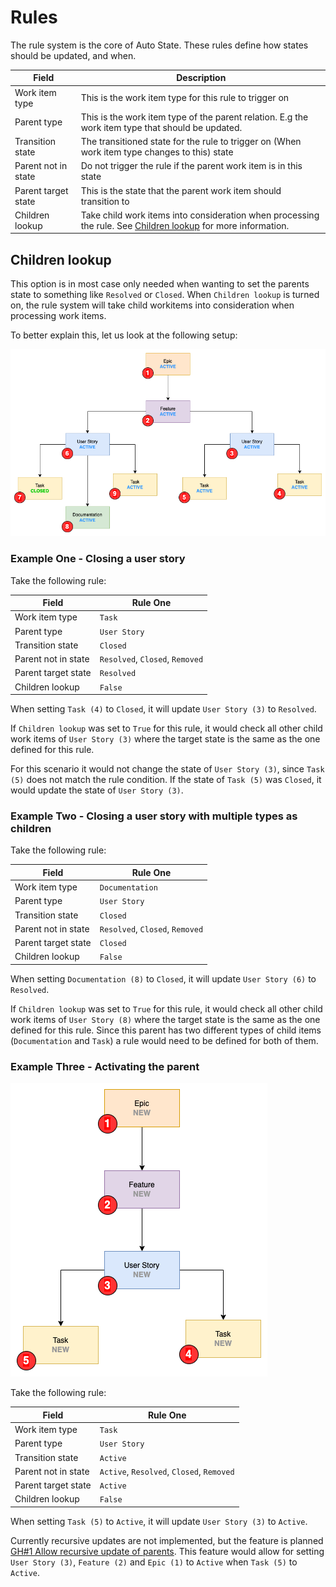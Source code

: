 # Rules

The rule system is the core of Auto State. These rules define how states should be updated, and when.

| Field               | Description                                                                                                                      |
| ------------------- | -------------------------------------------------------------------------------------------------------------------------------- |
| Work item type      | This is the work item type for this rule to trigger on                                                                           |
| Parent type         | This is the work item type of the parent relation. E.g the work item type that should be updated.                                |
| Transition state    | The transitioned state for the rule to trigger on (When work item type changes to this) state                                    |
| Parent not in state | Do not trigger the rule if the parent work item is in this state                                                                 |
| Parent target state | This is the state that the parent work item should transition to                                                                 |
| Children lookup     | Take child work items into consideration when processing the rule. See [Children lookup](#children-lookup) for more information. |

## Children lookup

This option is in most case only needed when wanting to set the parents state to something like `Resolved` or `Closed`. When `Children lookup` is turned on, the rule system will take child workitems into consideration when processing work items.

To better explain this, let us look at the following setup:

![example-one](images/example-one.png)

### Example One - Closing a user story

Take the following rule:

| Field               | Rule One                        |
| ------------------- | ------------------------------- |
| Work item type      | `Task`                          |
| Parent type         | `User Story`                    |
| Transition state    | `Closed`                        |
| Parent not in state | `Resolved`, `Closed`, `Removed` |
| Parent target state | `Resolved`                      |
| Children lookup     | `False`                         |

When setting `Task (4)` to `Closed`, it will update `User Story (3)` to `Resolved`.

If `Children lookup` was set to `True` for this rule, it would check all other child work items of `User Story (3)` where the target state is the same as the one defined for this rule.

For this scenario it would not change the state of `User Story (3)`, since `Task (5)` does not match the rule condition. If the state of `Task (5)` was `Closed`, it would update the state of `User Story (3)`.

### Example Two - Closing a user story with multiple types as children

Take the following rule:

| Field               | Rule One                        |
| ------------------- | ------------------------------- |
| Work item type      | `Documentation`                 |
| Parent type         | `User Story`                    |
| Transition state    | `Closed`                        |
| Parent not in state | `Resolved`, `Closed`, `Removed` |
| Parent target state | `Closed`                        |
| Children lookup     | `False`                         |

When setting `Documentation (8)` to `Closed`, it will update `User Story (6)` to `Resolved`.

If `Children lookup` was set to `True` for this rule, it would check all other child work items of `User Story (8)` where the target state is the same as the one defined for this rule. Since this parent has two different types of child items (`Documentation` and `Task`) a rule would need to be defined for both of them.

### Example Three - Activating the parent

![example-three](images/example-three.png)

Take the following rule:

| Field               | Rule One                                  |
| ------------------- | ----------------------------------------- |
| Work item type      | `Task`                                    |
| Parent type         | `User Story`                              |
| Transition state    | `Active`                                  |
| Parent not in state | `Active`, `Resolved`, `Closed`, `Removed` |
| Parent target state | `Active`                                  |
| Children lookup     | `False`                                   |

When setting `Task (5)` to `Active`, it will update `User Story (3)` to `Active`.

Currently recursive updates are not implemented, but the feature is planned [GH#1 Allow recursive update of parents](https://github.com/joachimdalen/azdevops-auto-state/issues/1). This feature would allow for setting `User Story (3)`, `Feature (2)` and `Epic (1)` to `Active` when `Task (5)` to `Active`.
